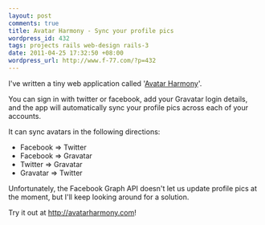 ```yaml
---
layout: post
comments: true
title: Avatar Harmony - Sync your profile pics
wordpress_id: 432
tags: projects rails web-design rails-3
date: 2011-04-25 17:32:50 +08:00
wordpress_url: http://www.f-77.com/?p=432
---
```

I've written a tiny web application called '<a href="http://avatarharmony.com">Avatar Harmony</a>'.

You can sign in with twitter or facebook, add your Gravatar login details, and the app will automatically sync your profile pics across each of your accounts.

It can sync avatars in the following directions:

<ul>
	<li>Facebook =&gt; Twitter</li>
	<li>Facebook =&gt; Gravatar</li>
	<li>Twitter =&gt; Gravatar</li>
	<li>Gravatar =&gt; Twitter</li>
</ul>

<p>Unfortunately, the Facebook Graph API doesn't let us update profile pics at the moment, but I'll keep looking around for a solution.</p>

<p>Try it out at <a href="http://avatarharmony.com">http://avatarharmony.com</a>!</p>

